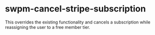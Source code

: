# swpm-cancel-stripe-subscription
This overrides the existing functionality and cancels a subscription while reassigning the user to a free member tier.
